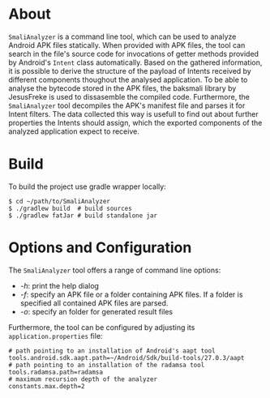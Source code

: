# About
`SmaliAnalyzer` is a command line tool, which can be used to analyze Android APK files statically. When provided with APK files, the tool can search in the file's source code for invocations of getter methods provided by Android's `Intent` class automatically. Based on the gathered information, it is possible to derive the structure of the payload of Intents received by different components thoughout the analysed application. To be able to analyse the bytecode stored in the APK files, the baksmali library by JesusFreke is used to dissasemble the compiled code. Furthermore, the `SmaliAnalyzer` tool decompiles the APK's manifest file and parses it for Intent filters. The data collected this way is usefull to find out about further properties the Intents should assign, which the exported components of the analyzed application expect to receive.  

# Build
To build the project use gradle wrapper locally:  
```console
$ cd ~/path/to/SmaliAnalyzer  
$ ./gradlew build  # build sources   
$ ./gradlew fatJar # build standalone jar   
``` 

# Options and Configuration
The `SmaliAnalyzer` tool offers a range of command line options:
 - *-h*: print the help dialog
 - *-f*: specify an APK file or a folder containing APK files. If a folder is specified all contained APK files are parsed.
 - *-o*: specify an folder for generated result files

Furthermore, the tool can be configured by adjusting its `application.properties` file:
```properties
# path pointing to an installation of Android's aapt tool
tools.android.sdk.aapt.path=~/Android/Sdk/build-tools/27.0.3/aapt
# path pointing to an installation of the radamsa tool
tools.radamsa.path=radamsa
# maximum recursion depth of the analyzer
constants.max.depth=2
```
